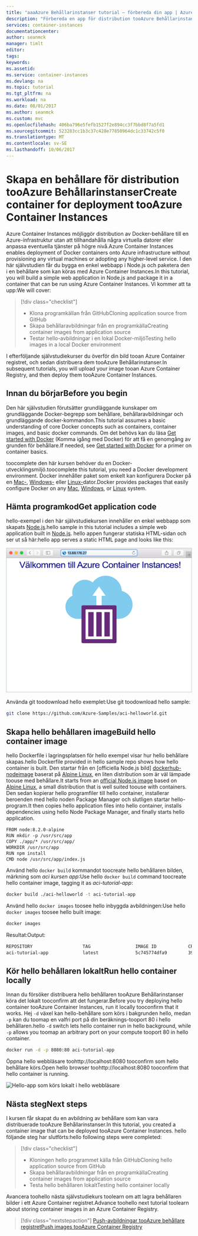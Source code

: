 ```yaml
---
title: "aaaAzure Behållarinstanser tutorial – förbereda din app | Azure-dokument"
description: "Förbereda en app för distribution tooAzure Behållarinstanser"
services: container-instances
documentationcenter: 
author: seanmck
manager: timlt
editor: 
tags: 
keywords: 
ms.assetid: 
ms.service: container-instances
ms.devlang: na
ms.topic: tutorial
ms.tgt_pltfrm: na
ms.workload: na
ms.date: 08/01/2017
ms.author: seanmck
ms.custom: mvc
ms.openlocfilehash: 406ba796e5fefb1527f2e894cc3f7bbd8f7a5fd1
ms.sourcegitcommit: 523283cc1b3c37c428e77850964dc1c33742c5f0
ms.translationtype: MT
ms.contentlocale: sv-SE
ms.lasthandoff: 10/06/2017
---
```

# <a name="create-container-for-deployment-tooazure-container-instances"></a><span data-ttu-id="c0d66-103">Skapa en behållare för distribution tooAzure Behållarinstanser</span><span class="sxs-lookup"><span data-stu-id="c0d66-103">Create container for deployment tooAzure Container Instances</span></span>

<span data-ttu-id="c0d66-104">Azure Container Instances möjliggör distribution av Docker-behållare till en Azure-infrastruktur utan att tillhandahålla några virtuella datorer eller anpassa eventuella tjänster på högre nivå.</span><span class="sxs-lookup"><span data-stu-id="c0d66-104">Azure Container Instances enables deployment of Docker containers onto Azure infrastructure without provisioning any virtual machines or adopting any higher-level service.</span></span> <span data-ttu-id="c0d66-105">I den här självstudien får du bygga en enkel webbapp i Node.js och paketera den i en behållare som kan köras med Azure Container Instances.</span><span class="sxs-lookup"><span data-stu-id="c0d66-105">In this tutorial, you will build a simple web application in Node.js and package it in a container that can be run using Azure Container Instances.</span></span> <span data-ttu-id="c0d66-106">Vi kommer att ta upp:</span><span class="sxs-lookup"><span data-stu-id="c0d66-106">We will cover:</span></span>

> [!div class="checklist"]
> * <span data-ttu-id="c0d66-107">Klona programkällan från GitHub</span><span class="sxs-lookup"><span data-stu-id="c0d66-107">Cloning application source from GitHub</span></span>  
> * <span data-ttu-id="c0d66-108">Skapa behållaravbildningar från en programkälla</span><span class="sxs-lookup"><span data-stu-id="c0d66-108">Creating container images from application source</span></span>
> * <span data-ttu-id="c0d66-109">Testar hello-avbildningar i en lokal Docker-miljö</span><span class="sxs-lookup"><span data-stu-id="c0d66-109">Testing hello images in a local Docker environment</span></span>

<span data-ttu-id="c0d66-110">I efterföljande självstudiekurser du överför din bild tooan Azure Container registret, och sedan distribuera dem tooAzure Behållarinstanser.</span><span class="sxs-lookup"><span data-stu-id="c0d66-110">In subsequent tutorials, you will upload your image tooan Azure Container Registry, and then deploy them tooAzure Container Instances.</span></span>

## <a name="before-you-begin"></a><span data-ttu-id="c0d66-111">Innan du börjar</span><span class="sxs-lookup"><span data-stu-id="c0d66-111">Before you begin</span></span>

<span data-ttu-id="c0d66-112">Den här självstudien förutsätter grundläggande kunskaper om grundläggande Docker-begrepp som behållare, behållaravbildningar och grundläggande docker-kommandon.</span><span class="sxs-lookup"><span data-stu-id="c0d66-112">This tutorial assumes a basic understanding of core Docker concepts such as containers, container images, and basic docker commands.</span></span> <span data-ttu-id="c0d66-113">Om det behövs kan du läsa [Get started with Docker]( https://docs.docker.com/get-started/) (Komma igång med Docker) för att få en genomgång av grunden för behållare.</span><span class="sxs-lookup"><span data-stu-id="c0d66-113">If needed, see [Get started with Docker]( https://docs.docker.com/get-started/) for a primer on container basics.</span></span> 

<span data-ttu-id="c0d66-114">toocomplete den här kursen behöver du en Docker-utvecklingsmiljö.</span><span class="sxs-lookup"><span data-stu-id="c0d66-114">toocomplete this tutorial, you need a Docker development environment.</span></span> <span data-ttu-id="c0d66-115">Docker innehåller paket som enkelt kan konfigurera Docker på en [Mac-](https://docs.docker.com/docker-for-mac/), [Windows-](https://docs.docker.com/docker-for-windows/) eller [Linux-](https://docs.docker.com/engine/installation/#supported-platforms)dator.</span><span class="sxs-lookup"><span data-stu-id="c0d66-115">Docker provides packages that easily configure Docker on any [Mac](https://docs.docker.com/docker-for-mac/), [Windows](https://docs.docker.com/docker-for-windows/), or [Linux](https://docs.docker.com/engine/installation/#supported-platforms) system.</span></span>

## <a name="get-application-code"></a><span data-ttu-id="c0d66-116">Hämta programkod</span><span class="sxs-lookup"><span data-stu-id="c0d66-116">Get application code</span></span>

<span data-ttu-id="c0d66-117">hello-exempel i den här självstudiekursen innehåller en enkel webbapp som skapats [Node.js](http://nodejs.org).</span><span class="sxs-lookup"><span data-stu-id="c0d66-117">hello sample in this tutorial includes a simple web application built in [Node.js](http://nodejs.org).</span></span> <span data-ttu-id="c0d66-118">hello appen fungerar statiska HTML-sidan och ser ut så här:</span><span class="sxs-lookup"><span data-stu-id="c0d66-118">hello app serves a static HTML page and looks like this:</span></span>

![Självstudieappen visas i webbläsare][aci-tutorial-app]

<span data-ttu-id="c0d66-120">Använda git toodownload hello exemplet:</span><span class="sxs-lookup"><span data-stu-id="c0d66-120">Use git toodownload hello sample:</span></span>

```bash
git clone https://github.com/Azure-Samples/aci-helloworld.git
```

## <a name="build-hello-container-image"></a><span data-ttu-id="c0d66-121">Skapa hello behållaren image</span><span class="sxs-lookup"><span data-stu-id="c0d66-121">Build hello container image</span></span>

<span data-ttu-id="c0d66-122">hello Dockerfile i lagringsplatsen för hello exempel visar hur hello behållare skapas.</span><span class="sxs-lookup"><span data-stu-id="c0d66-122">hello Dockerfile provided in hello sample repo shows how hello container is built.</span></span> <span data-ttu-id="c0d66-123">Den startar från en [officiella Node.js bild] [ dockerhub-nodeimage] baserat på [Alpine Linux](https://alpinelinux.org/), en liten distribution som är väl lämpade toouse med behållare.</span><span class="sxs-lookup"><span data-stu-id="c0d66-123">It starts from an [official Node.js image][dockerhub-nodeimage] based on [Alpine Linux](https://alpinelinux.org/), a small distribution that is well suited toouse with containers.</span></span> <span data-ttu-id="c0d66-124">Den sedan kopierar hello programfiler till hello container, installerar beroenden med hello noden Package Manager och slutligen startar hello-program.</span><span class="sxs-lookup"><span data-stu-id="c0d66-124">It then copies hello application files into hello container, installs dependencies using hello Node Package Manager, and finally starts hello application.</span></span>

```
FROM node:8.2.0-alpine
RUN mkdir -p /usr/src/app
COPY ./app/* /usr/src/app/
WORKDIR /usr/src/app
RUN npm install
CMD node /usr/src/app/index.js
```

<span data-ttu-id="c0d66-125">Använd hello `docker build` kommandot toocreate hello behållaren bilden, märkning som *aci kursen app*:</span><span class="sxs-lookup"><span data-stu-id="c0d66-125">Use hello `docker build` command toocreate hello container image, tagging it as *aci-tutorial-app*:</span></span>

```bash
docker build ./aci-helloworld -t aci-tutorial-app
```

<span data-ttu-id="c0d66-126">Använd hello `docker images` toosee hello inbyggda avbildningen:</span><span class="sxs-lookup"><span data-stu-id="c0d66-126">Use hello `docker images` toosee hello built image:</span></span>

```bash
docker images
```

<span data-ttu-id="c0d66-127">Resultat:</span><span class="sxs-lookup"><span data-stu-id="c0d66-127">Output:</span></span>

```bash
REPOSITORY                   TAG                 IMAGE ID            CREATED              SIZE
aci-tutorial-app             latest              5c745774dfa9        39 seconds ago       68.1 MB
```

## <a name="run-hello-container-locally"></a><span data-ttu-id="c0d66-128">Kör hello behållaren lokalt</span><span class="sxs-lookup"><span data-stu-id="c0d66-128">Run hello container locally</span></span>

<span data-ttu-id="c0d66-129">Innan du försöker distribuera hello behållaren tooAzure Behållarinstanser köra det lokalt tooconfirm att det fungerar.</span><span class="sxs-lookup"><span data-stu-id="c0d66-129">Before you try deploying hello container tooAzure Container Instances, run it locally tooconfirm that it works.</span></span> <span data-ttu-id="c0d66-130">Hej `-d` växel kan hello-behållare som körs i bakgrunden hello, medan `-p` kan du toomap en valfri port på din beräknings-tooport 80 i hello behållaren.</span><span class="sxs-lookup"><span data-stu-id="c0d66-130">hello `-d` switch lets hello container run in hello background, while `-p` allows you toomap an arbitrary port on your compute tooport 80 in hello container.</span></span>

```bash
docker run -d -p 8080:80 aci-tutorial-app
```

<span data-ttu-id="c0d66-131">Öppna hello webbläsare toohttp://localhost:8080 tooconfirm som hello behållare körs.</span><span class="sxs-lookup"><span data-stu-id="c0d66-131">Open hello browser toohttp://localhost:8080 tooconfirm that hello container is running.</span></span>

![Hello-app som körs lokalt i hello webbläsare][aci-tutorial-app-local]

## <a name="next-steps"></a><span data-ttu-id="c0d66-133">Nästa steg</span><span class="sxs-lookup"><span data-stu-id="c0d66-133">Next steps</span></span>

<span data-ttu-id="c0d66-134">I kursen får skapat du en avbildning av behållare som kan vara distribuerade tooAzure Behållarinstanser.</span><span class="sxs-lookup"><span data-stu-id="c0d66-134">In this tutorial, you created a container image that can be deployed tooAzure Container Instances.</span></span> <span data-ttu-id="c0d66-135">hello följande steg har slutförts:</span><span class="sxs-lookup"><span data-stu-id="c0d66-135">hello following steps were completed:</span></span>

> [!div class="checklist"]
> * <span data-ttu-id="c0d66-136">Kloningen hello programmet källa från GitHub</span><span class="sxs-lookup"><span data-stu-id="c0d66-136">Cloning hello application source from GitHub</span></span>  
> * <span data-ttu-id="c0d66-137">Skapa behållaravbildningar från en programkälla</span><span class="sxs-lookup"><span data-stu-id="c0d66-137">Creating container images from application source</span></span>
> * <span data-ttu-id="c0d66-138">Testa hello behållaren lokalt</span><span class="sxs-lookup"><span data-stu-id="c0d66-138">Testing hello container locally</span></span>

<span data-ttu-id="c0d66-139">Avancera toohello nästa självstudiekurs toolearn om att lagra behållaren bilder i ett Azure Container registret.</span><span class="sxs-lookup"><span data-stu-id="c0d66-139">Advance toohello next tutorial toolearn about storing container images in an Azure Container Registry.</span></span>

> [!div class="nextstepaction"]
> [<span data-ttu-id="c0d66-140">Push-avbildningar tooAzure behållare registret</span><span class="sxs-lookup"><span data-stu-id="c0d66-140">Push images tooAzure Container Registry</span></span>](./container-instances-tutorial-prepare-acr.md)

<!-- LINKS -->
[dockerhub-nodeimage]: https://hub.docker.com/r/library/node/tags/8.2.0-alpine/

<!--- IMAGES --->
[aci-tutorial-app]:./media/container-instances-quickstart/aci-app-browser.png
[aci-tutorial-app-local]: ./media/container-instances-tutorial-prepare-app/aci-app-browser-local.png